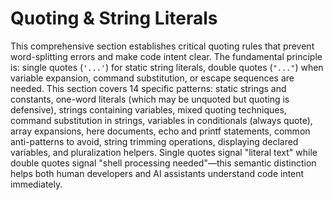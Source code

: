 # Quoting & String Literals

This comprehensive section establishes critical quoting rules that prevent word-splitting errors and make code intent clear. The fundamental principle is: single quotes (`'...'`) for static string literals, double quotes (`"..."`) when variable expansion, command substitution, or escape sequences are needed. This section covers 14 specific patterns: static strings and constants, one-word literals (which may be unquoted but quoting is defensive), strings containing variables, mixed quoting techniques, command substitution in strings, variables in conditionals (always quote), array expansions, here documents, echo and printf statements, common anti-patterns to avoid, string trimming operations, displaying declared variables, and pluralization helpers. Single quotes signal "literal text" while double quotes signal "shell processing needed"—this semantic distinction helps both human developers and AI assistants understand code intent immediately.
